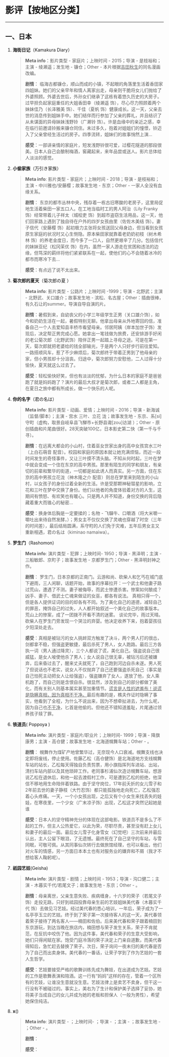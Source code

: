 影评【按地区分类】
===============

---

 一、日本
 ---------

1. **海街日记**（Kamakura Diary）

   > **Meta info**：影片类型 - 家庭片；上映时间 - 2015；导演 - 是枝裕和；主演 - 绫濑遥；发生地 - 镰仓；Other - 本片根据<u>吉田秋生</u>的同名漫画改编。
   >
   > **剧情**： 临海古都镰仓，顺山而成的小镇，不起眼的角落里生活着香田家四姐妹。她们的父亲早年和情人离家出走，母亲则干脆将女儿们抛给了外婆照顾。外婆去世后，外孙女们继承了这栋有着悠久历史的大房子。过早担负起家庭重任的大姐香田幸（绫濑遥 饰），尽心尽力照顾着两个妹妹佳乃（长泽雅美 饰）、千佳（夏帆 饰）健康成长。这一天，父亲去世的消息传到姐妹手中。她们结伴而行参加了父亲的葬礼，并且结识了从未谋面的异母妹妹浅野铃（广濑铃 饰）。许是血缘中的亲近之感，幸在临行前邀请铃搬来镰仓同住。未过多久，抱着对姐姐们的憧憬，铃迈入了父亲曾经生活过的房子。四季流转，姐妹们的故事悄然上演… 
   >
   > **感受**：一部讲亲情的家庭片，短发浅野铃很可爱，过樱花隧道的那段很美。日本人自己会酿制梅酒，窖藏起来，来年品尝或送人。影片总体给人淡淡的感觉。

2. **小偷家族**（万引き家族）

   > **Meta info**: 影片类型 - 家庭片；上映时间 - 2018；导演 - 是枝裕和；主演 - 中川雅也/安藤樱；故事发生地 - 东京；Other - 一家人全没有血缘关系。
   >
   > **剧情**： 东京的都市丛林中央，残存着一栋古旧寒酸的老房子，这里局促地生活着柴田一家五口人。在工地当临时工的男人阿治（Lily Franky 饰）经常带着儿子祥太（城桧吏 饰）到超市盗窃生活用品，这一天，他们回家路上遇到了独自待在户外的四岁女孩由里（佐佐木美结 饰）。妻子信代（安藤樱 饰）起初极力主张将女孩送回父母身边，但当看到女孩原生家庭的状况时又心生恻隐。原本柴田家就靠着老奶奶初枝（树木希林 饰）的养老金度日，而今多了一口人，自然更艰辛了几分。包括信代的妹妹亚纪（松冈茉优 饰）在内，虽然一家人游走在贫困和违法的边缘，但笃深的羁绊将他们紧紧联系在一起，使他们的心不会随着冰冷的都市而寒冷下去…
   >
   > **感受**：有点远了说不太出来。

3. **菊次郎的夏天**（菊次郎の夏 ）

   > **Meta info**: 影片类型 - 公路片；上映时间 -1999；导演 - 北野武；主演 - 北野武、关口雄介；故事发生地 - 滨松、名古屋；Other：插曲很棒，有久石让的summer。导演自导自演的片。
   >
   > **剧情**：暑假到来，自幼丧父的小学三年级学生正男（关口雄介饰），如今和奶奶生活在一起，暑假特别无聊。他拿出母亲从外地寄回的信，准备自己一个人去爱知县丰桥市看望母亲。邻居阿姨（岸本加世子饰）发现后，决定帮正男完成心愿。她拿出一笔钱做为旅费，还安排游手好闲的老公菊次郎（北野武饰）陪伴正男一起踏上寻母之途。可是在第一天，菊次郎就把老婆给的钱全部输光，于是两个人只好步行前往爱知。一路搭顺风车，惹了不少麻烦后，菊次郎终于带着正男到了他母亲的家，但小男孩却十分沮丧。归途中，菊次郎努力安慰他，二人过得十分愉快，夏天就这么过去了。
   >
   > **感受**：轻松愉快好笑，但也有淡淡的忧郁，为什么日本的家庭不是爸爸跑了就是妈妈跑了？演片的最后大叔才是菊次郎，或者二人都是主角，在夏日之旅中都有所成长，做一个快乐的人呢。

4. **你的名字**（君の名は）

   > **Meta info**: 影片类型 - 动画、爱情；上映时间 - 2016；导演 - 新海诚（监督/脚本）；主演 - 宫水 三叶、立花 泷；故事发生地 - 东京、系[si]守町（虚构，取景自岐阜县飞騨市+长野县诹[zou]访湖 ）；Other - 原创插曲和片尾曲很好。28天突破100亿，日本影史第二快（第一千与千寻）。
   >
   > **剧情**：在远离大都会的小山村，住着巫女世家出身的高中女孩宫水三叶（上白石萌音 配音）。校园和家庭的原因本就让她充满烦恼，而近一段时间发生的奇怪事件，又让三叶摸不清头脑。不知从何时起，三叶在梦中就会变成一个住在东京的高中男孩。那里有陌生的同学和朋友，有亲切的前辈和繁华的街道，一切都是如此诱人而真实。另一方面，住在东京的高中男孩立花泷（神木隆之介 配音）则总在梦里来到陌生的小山村，以女孩子的身份过着全新的生活。许是受那颗神秘彗星的影响，立花和三叶在梦中交换了身份。他们以他者的角度体验着对方的人生，这期间有愤怒、有欢笑也有暖心。只是两人并不知道，身份交换的背后隐藏着重大而锥心的秘密…
   >
   > **感受**：换身体后胸是一定要揉的；名物 - 飞驒牛、口嚼酒（将大米嚼一嚼吐出来待自然发酵，）；男女主不仅仅交换了灵魂也穿越了时空（三年的时间差），最后结局圆满，系守町的人们免于灾难，五年后男女主又重新相遇，君の名は（kiminao namaiwa）。

5. **罗生门**（Rashomon）

   > **Meta info**: 演片类型 - 犯罪；上映时间- 1950；导演 - 黑泽明；主演 - 三船敏郎、京町子；故事发生地 - 京都罗生门；Other - 黑泽明封神之作。
   >
   > **剧情**： 罗生门，日本京都的正南门。云游和尚、砍柴人和乞丐在城门底下避雨，三人闲聊，话题开始，故事的序幕拉开：一个武士和他妻子路过荒山，遭遇了不测。妻子被侮辱，而武士惨遭杀害。惨案如何酿成？凶手、妻子、借武士亡魂来做证的女巫，都各有说法。 真相只得一个，但是各人提供证词的目的却各有不同。为了美化自己的道德，减轻自己的罪恶，掩饰自己的过失，人人都开始叙述一个美化自己的故事版本。荒山上的惨案，成了一团拨不开看不清的迷雾。 谈论完毕，雨过天晴。砍柴人在罗生门旁发现一个哭泣的弃婴。他决定收养下来，抱着婴孩往夕阳深处走去。 
   >
   > **感受**：真相是被玷污的女人挑衅双方触发了决斗，两个男人打的很怂，剑都拿不稳，但强盗更敏捷，最后杀死了男人，女人跑路。最后三方各执一词（男人通过降灵），三个人都说了谎，美化自己。强盗说自己很威猛，是女人唆使他杀了男人；女人说自己很无辜，被玷污后还被嫌弃，后来昏过去了，醒来丈夫就死了，自己跑到河边自杀未遂。男人死了但说话也不老实，说女人不仅抛弃了自己还要强盗杀死自己（事实是自己怕死主动把女人让给强盗），强盗嫌弃了女人，遂放了他，女人乘机跑了，而自己则是含恨自杀。很显然，涉及到自己的部分都做了美化，而有关别人则基本属实甚至加重情节。<u>谎言是人性的遮羞布！说谎是隐瞒真相，因为真相不干净。</u>最后有趣的是，樵夫作证时隐瞒了事实，他看到了全程，为什么不说出来，因为不想牵扯进去，为什么呢，因为自己也<u>不干净</u>，匕首是他偷的。但他还不错知道羞耻，片尾通过领养孩子赎了罪。

6. **铁道员**( Poppoya )

   > **Meta info**: 演片类型 - 家庭片/职业片；上映时间- 1999；导演 - 降旗康男；主演 - 高仓健；故事发生地 - 北海道幌舞车站；Other - 。
   >
   > **剧情**： 幌舞作为煤矿产地曾繁华过，无奈现今人口衰减。幌舞支线也决定即将废线，停止使用。佐藤乙松（高仓健饰）是北海道地方支线幌舞车站的站长，乙松每天得独自负责剪票，用小旗指挥列车进站、出站，清扫车站内部以及其他琐碎工作。老同事杉浦仙次造访幌舞车站，想游说乙松在退休后，和他一起去渡假村工作，可是遭到乙松的拒绝，他深信不移地用生命陪伴着铁路。由于坚守岗位，17年前夭折的女儿雪子和2年前去世的妻子静枝（大竹忍饰）都只能孤独地走向死亡，乙松强忍着心头疼痛。一天，一个小女孩出现，之后又有个小女生来找丢失的娃娃，在寒夜里，一个少女（广末凉子饰）出现，乙松这才突然记起她是谁 
   >
   > **感受**：日本人的坚守精神充分的体现在这部电影。铁道员不是多么了不起的工作，但主人公热爱它，以此为荣，尽职尽责，甚至没有赶上女儿和妻子的最后一面。最后女儿雪子化身雪女（幻觉吧）三次前来并最后认出，主人公留下眼泪，了无遗憾。最终死在了自己坚守的车站，与雪同眠，可敬可佩。从其同事仙次转行去做旅馆经理，也可以看出，他们对火车的情感，另一方面日本本土也有对服务业的嫌弃和不屑（我才不想给客人鞠躬呢）。
   
7. **祇园艺妓**(Geisha)

   > **Meta info**: 演片类型 - 剧情；上映时间 - 1953；导演 - 沟口健二；主演 - 木暮实千代/若尾文子；故事发生地 - 东京；Other - 。
   >
   > **剧情**：母亲离世，父亲生意失败、疾病缠身，十六岁的荣子（若尾文子 饰）走投无路，只好到祗园投靠母亲生前的艺妓姐妹美代春（木暮实千代 饰）去做见习艺妓。经过美代春的悉心培训，一年后，荣子成为了一名亭亭玉立的艺妓。终于到了荣子第一次接待客人的这一天，美代春领着荣子接待了两名客人——楠田和佐伯。后来美代春和荣子跟着楠田到东京游玩，到达当晚在旅店内，楠田想与荣子发生关系，荣子不肯就范，在反抗中咬伤了他。因为这件事，美代春和荣子的生意大受影响，她们只得闲赋在家。饱受门庭冷落的荣子决定上门亲自道歉，而美代春得知后，急忙赶去替换了荣子。次日，荣子询问一夜未归的美代春是否为了自己而出卖身体。美代春的一番话，让荣子学到了作为艺妓的一套人生哲学。
   >
   > **感受**：艺妓要接受严格的歌舞训练先成为舞妓，在出道成为艺妓。艺妓的工作是歌舞表演和陪酒。这一行有“妈妈”这样的存在，管着一个区所有的艺妓，让谁没生意就没生意。艺妓法律上是卖艺不卖身，但干这一行没有不被碰过的。事实上，美右为了生计和保护美子选择了妥协，她将美子当成自己的女儿并成为她的老板和担保人（一般为男性），希望她保住纯洁。
   
8. **x**()

   > **Meta info**: 演片类型 - ；上映时间- ；导演 - ；主演 - ；故事发生地 - ；Other - 。
   >
   > **剧情**：
   >
   > **感受**：